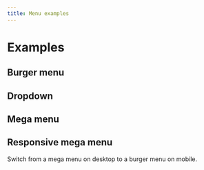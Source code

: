 ```yaml
---
title: Menu examples
---
```


# Examples

## Burger menu

<PreviewPlayground
  :html="() => import('./stories/burger/app.twig')"
  :script="() => import('./stories/burger/app.js?raw')"
  :css="() => import('./stories/burger/app.css?raw')"
  />

## Dropdown

<PreviewPlayground
  :html="() => import('./stories/dropdown/app.twig')"
  :script="() => import('./stories/dropdown/app.js?raw')"
  />

## Mega menu

<PreviewPlayground
  :html="() => import('./stories/mega-menu/app.twig')"
  :script="() => import('./stories/mega-menu/app.js?raw')"
  />

## Responsive mega menu

Switch from a mega menu on desktop to a burger menu on mobile.

<PreviewPlayground
  :html="() => import('./stories/mega-menu-responsive/app.twig')"
  :script="() => import('./stories/mega-menu-responsive/app.js?raw')"
  :css="() => import('./stories/burger/app.css?raw')"
  />
